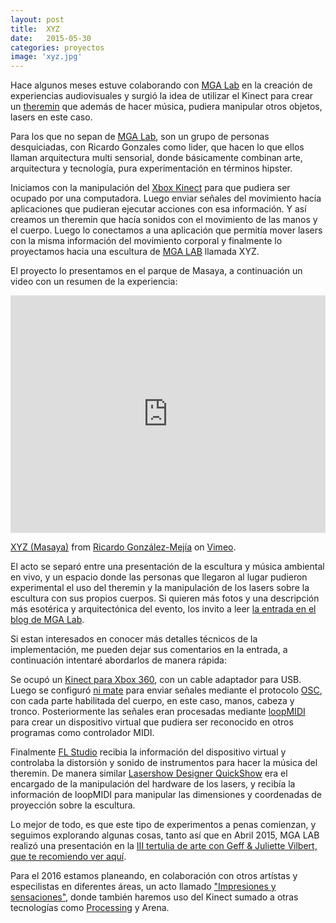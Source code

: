 ```yaml
---
layout: post
title:  XYZ
date:   2015-05-30
categories: proyectos
image: 'xyz.jpg'
---
```


Hace algunos meses estuve colaborando con [MGA Lab][mgalab] en la creación de experiencias audiovisuales y surgió la idea de utilizar el Kinect para crear un [theremin][theremin] que además de hacer música, pudiera manipular otros objetos, lasers en este caso. 

Para los que no sepan de [MGA Lab][mgalab], son un grupo de personas desquiciadas, con Ricardo Gonzales como lider, que hacen lo que ellos llaman arquitectura multi sensorial, donde básicamente combinan arte, arquitectura y tecnología, pura experimentación en términos hipster. 

Iniciamos con la manipulación del [Xbox Kinect][kinect] para que pudiera ser ocupado por una computadora. Luego enviar señales del movimiento hacia aplicaciones que pudieran ejecutar acciones con esa información. Y así creamos un theremin que hacía sonidos con el movimiento de las manos y el cuerpo. Luego lo conectamos a una aplicación que permitía mover lasers con la misma información del movimiento corporal y finalmente lo proyectamos hacia una escultura de [MGA LAB][mgalab] llamada XYZ. 

El proyecto lo presentamos en el parque de Masaya, a continuación un video con un resumen de la experiencia:

<!-- @TODO: Encontrar una mejor manera de agregar embeds en markdown -->
<iframe src="https://player.vimeo.com/video/113230197" class='iframe' width="100%" height="380px" frameborder="0" webkitallowfullscreen mozallowfullscreen allowfullscreen></iframe> <p><a href="https://vimeo.com/113230197">XYZ (Masaya)</a> from <a href="https://vimeo.com/user3235877">Ricardo Gonz&aacute;lez-Mej&iacute;a</a> on <a href="https://vimeo.com">Vimeo</a>.</p>

El acto se separó entre una presentación de la escultura y música ambiental en vivo, y un espacio donde las personas que llegaron al lugar pudieron experimental el uso del theremin y la manipulación de los lasers sobre la escultura con sus propios cuerpos. Si quieren más fotos y una descripción más esotérica y arquitectónica del evento, los invito a leer [la entrada en el blog de MGA Lab][mgalab_xyz].

Si estan interesados en conocer más detalles técnicos de la implementación, me pueden dejar sus comentarios en la entrada, a continuación intentaré abordarlos de manera rápida:

Se ocupó un [Kinect para Xbox 360][kinect], con un cable adaptador para USB. Luego se configuró [ni mate][nimate] para enviar señales mediante el protocolo [OSC][osc], con cada parte habilitada del cuerpo, en este caso, manos, cabeza y tronco. Posteriormente las señales eran procesadas mediante [loopMIDI][loopmidi] para crear un dispositivo virtual que pudiera ser reconocido en otros programas como controlador MIDI. 

Finalmente [FL Studio][flstudio] recibia la información del dispositivo virtual y controlaba la distorsión y sonido de instrumentos para hacer la música del theremin. De manera similar [Lasershow Designer QuickShow][quickshow] era el encargado de la manipulación del hardware de  los lasers, y recibía la información de loopMIDI para manipular las dimensiones y coordenadas de proyección sobre la escultura. 

Lo mejor de todo, es que este tipo de experimentos a penas comienzan, y seguimos explorando algunas cosas, tanto así que en Abril 2015, MGA LAB realizó una presentación en la [III tertulia de arte con Geff & Juliette Vilbert, que te recomiendo ver aquí][fyac].

Para el 2016 estamos planeando, en colaboración con otros artístas y especilistas en diferentes áreas, un acto llamado ["Impresiones y sensaciones"][impresiones_y_sensaciones], donde también haremos uso del Kinect sumado a otras tecnologías como [Processing][processing] y Arena. 

[mgalab]: http://managualab.com/
[mgalab_xyz]: http://managualab.com/2014/12/01/xyz/
[theremin]: https://en.wikipedia.org/wiki/Theremin
[kinect]: https://en.wikipedia.org/wiki/Kinect
[nimate]: https://ni-mate.com/
[osc]: https://en.wikipedia.org/wiki/Open_Sound_Control
[loopmidi]: http://www.tobias-erichsen.de/software/loopmidi.html
[flstudio]: https://www.image-line.com/flstudio/
[quickshow]: https://pangolin.com/QS/
[fyac]: http://managualab.com/2015/04/16/ano-de-la-luz-fyac/
[impresiones_y_sensaciones]: https://www.facebook.com/events/1462365040735021/
[processing]: https://processing.org/